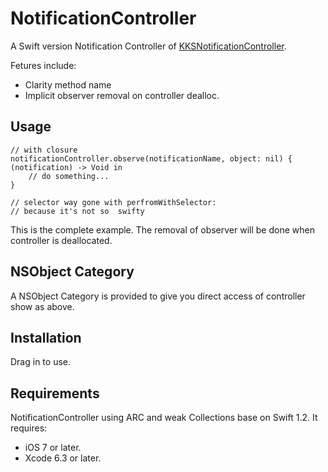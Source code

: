 # NotificationController

A Swift version Notification Controller of [KKSNotificationController](https://github.com/kukushi/KKSNotificationController).

Fetures include:

* Clarity method name
* Implicit observer removal on controller dealloc.


## Usage

```
// with closure
notificationController.observe(notificationName, object: nil) { (notification) -> Void in
    // do something...
}

// selector way gone with perfromWithSelector:
// because it's not so  swifty

```

This is the complete example. The removal of observer will be done when controller is deallocated.

##  NSObject Category

A NSObject Category is provided to give you direct access of controller show as above.

## Installation

Drag in to use.

## Requirements

NotificationController using ARC and weak Collections base on Swift 1.2. It requires:

* iOS 7 or later.
* Xcode 6.3 or later.
